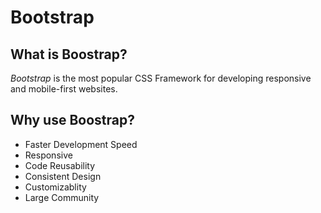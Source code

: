 # Bootstrap



## What is Boostrap?

_Bootstrap_ is the most popular CSS Framework for developing responsive and mobile-first websites.

## Why use Boostrap?

* Faster Development Speed
* Responsive
* Code Reusability
* Consistent Design
* Customizablity
* Large Community

